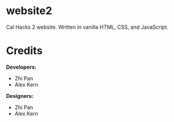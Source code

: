 # website2
Cal Hacks 2 website. Written in vanilla HTML, CSS, and JavaScript.

# Credits
**Developers:**
* Zhi Pan
* Alex Kern

**Designers:**
* Zhi Pan
* Alex Kern
